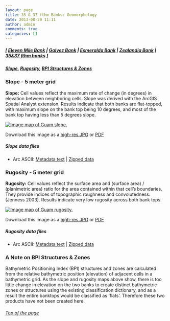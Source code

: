 ```yaml
---
layout: page
title: 35 & 37 fthm Banks: Geomorphology
date: 2013-08-20 11:11
author: admin
comments: true
categories: []
---
```

<h5 class="no_margin-top">[ <a href="http://www.soest.hawaii.edu/pibhmc/cms/data-by-location/cnmi-guam/submerged-banks/eleven-mile-bank">Eleven Mile Bank</a> | <span class="style1"><a href="http://www.soest.hawaii.edu/pibhmc/cms/data-by-location/cnmi-guam/submerged-banks/galvez-bank">Galvez Bank</a></span> | <a href="http://www.soest.hawaii.edu/pibhmc/cms/data-by-location/cnmi-guam/submerged-banks/esmeralda-bank">Esmeralda Bank</a></span> | <a href="http://www.soest.hawaii.edu/pibhmc/cms/data-by-location/cnmi-guam/submerged-banks/zealandia-bank">Zealandia Bank</a> | <a href="http://www.soest.hawaii.edu/pibhmc/cms/data-by-location/cnmi-guam/submerged-banks/35-37-fthm-banks">35&37 fthm banks</a> ]</h5>
<h5><a href="#slope">Slope</a>, <a href="#rugosity">Rugosity</a>, <a href="#bpi">BPI Structures &amp; Zones</a></h5>

<h3><a id="slope" name="slope"></a>Slope - 5 meter grid</h3>
<strong>Slope:</strong> Cell values reflect the maximum rate of change (in degrees) in elevation between neighboring cells. Slope was derived with the ArcGIS Spatial Analyst extension. Results indicate that both banks are flat-topped, with maximum slope on the bank top being 10 degrees, and most of the bank top having less than 5 degrees slope.

<a href="ftp://ftp.soest.hawaii.edu/pibhmc/website/data/cnmi-guam/benthichabitatlayers/ThirtyFiveThirtySevenFathomBanks_5m_slp.jpg"><img title="Guam slope gridded at 5 m." alt="Image map of Guam slope." src="http://www.soest.hawaii.edu/pibhmc/CNMI_images/ThirtyFiveThirtySevenFathomBanks_5m_slp_445.jpg" /></a>

Download this image as a <a href="ftp://ftp.soest.hawaii.edu/pibhmc/website/data/cnmi-guam/benthichabitatlayers/ThirtyFiveThirtySevenFathomBanks_5m_slp.jpg">high-res JPG</a> or <a href="ftp://ftp.soest.hawaii.edu/pibhmc/website/data/cnmi-guam/benthichabitatlayers/ThirtyFiveThirtySevenFathomBanks_5m_slp.pdf">PDF</a>
<h5>Slope data files</h5>
<ul>
	<li>Arc ASCII: <a href="ftp://ftp.soest.hawaii.edu/pibhmc/website/data/cnmi-guam/benthichabitatlayers/ThirtyFiveThirtySevenFathomBanks_5m_slp.txt">Metadata text</a> | <a href="ftp://ftp.soest.hawaii.edu/pibhmc/website/data/cnmi-guam/benthichabitatlayers/35_37fthm_5m_slp.zip">Zipped data</a></li>
</ul>

<h3><a id="rugosity" name="rugosity"></a>Rugosity - 5 meter grid</h3>
<strong>Rugosity:</strong> Cell values reflect the surface area and (surface area) / (planimetric area) ratio for the area contained within that cell’s boundaries. They provide indices of topographic roughness and convolutedness. (Jenness 2003). Results indicate very low rugosity across both bank tops.

<a href="ftp://ftp.soest.hawaii.edu/pibhmc/website/data/cnmi-guam/benthichabitatlayers/ThirtyFiveThirtySevenFathomBanks_5m_rug.jpg"><img title="Guam rugosity gridded at 5 m." alt="Image map of Guam rugosity." src="http://www.soest.hawaii.edu/pibhmc/CNMI_images/ThirtyFiveThirtySevenFathomBanks_5m_rug_445.jpg" /></a>

Download this image as a <a href="ftp://ftp.soest.hawaii.edu/pibhmc/website/data/cnmi-guam/benthichabitatlayers/ThirtyFiveThirtySevenFathomBanks_5m_rug.jpg">high-res JPG</a> or <a href="ftp://ftp.soest.hawaii.edu/pibhmc/website/data/cnmi-guam/benthichabitatlayers/ThirtyFiveThirtySevenFathomBanks_5m_rug.pdf">PDF</a>
<h5>Rugosity data files</h5>
<ul>
	<li>Arc ASCII: <a href="ftp://ftp.soest.hawaii.edu/pibhmc/website/data/cnmi-guam/benthichabitatlayers/ThirtyFiveThirtySevenFathomBanks_5m_rug.txt">Metadata text</a> | <a href="ftp://ftp.soest.hawaii.edu/pibhmc/website/data/cnmi-guam/benthichabitatlayers/35_37fthm_5m_rug.zip">Zipped data</a></li>
</ul>
<h3><a id="rugosity" name="bpi"></a><b>A Note on BPI Structures & Zones</b></h3>
Bathymetric Positioning Index (BPI) structures and zones are calculated from the relative bathymetric position (elevation) of adjacent cells in a bathymetric grid. As the slope and rugosity maps above show, there is too little change in elevation on the two banks to create distinct bathymetric zones or structures using the existing classification dictionary, and as a result the entire banktops would be classified as ‘flats’. Therefore these two products have not been created here. 
<h6><a href="#top">Top of the page</a></h6>
